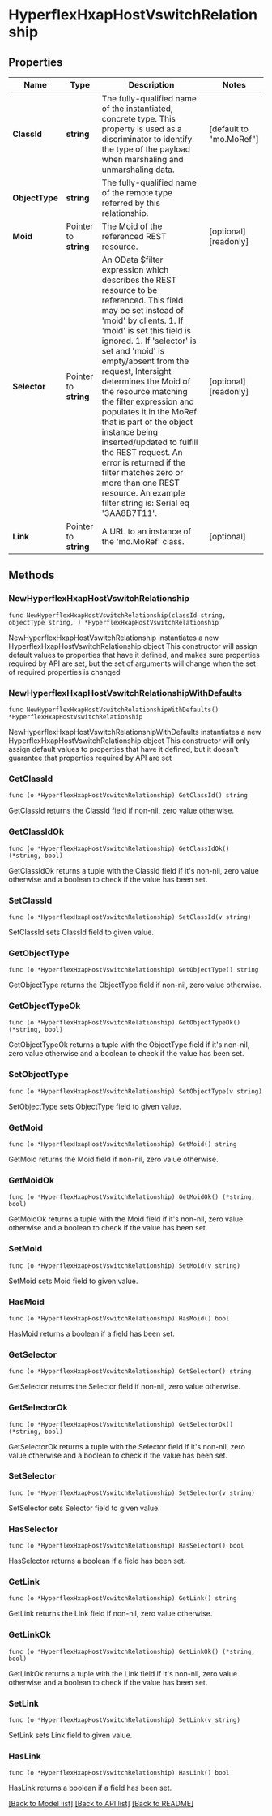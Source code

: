 # HyperflexHxapHostVswitchRelationship

## Properties

Name | Type | Description | Notes
------------ | ------------- | ------------- | -------------
**ClassId** | **string** | The fully-qualified name of the instantiated, concrete type. This property is used as a discriminator to identify the type of the payload when marshaling and unmarshaling data. | [default to "mo.MoRef"]
**ObjectType** | **string** | The fully-qualified name of the remote type referred by this relationship. | 
**Moid** | Pointer to **string** | The Moid of the referenced REST resource. | [optional] [readonly] 
**Selector** | Pointer to **string** | An OData $filter expression which describes the REST resource to be referenced. This field may be set instead of &#39;moid&#39; by clients. 1. If &#39;moid&#39; is set this field is ignored. 1. If &#39;selector&#39; is set and &#39;moid&#39; is empty/absent from the request, Intersight determines the Moid of the resource matching the filter expression and populates it in the MoRef that is part of the object instance being inserted/updated to fulfill the REST request. An error is returned if the filter matches zero or more than one REST resource. An example filter string is: Serial eq &#39;3AA8B7T11&#39;. | [optional] [readonly] 
**Link** | Pointer to **string** | A URL to an instance of the &#39;mo.MoRef&#39; class. | [optional] 

## Methods

### NewHyperflexHxapHostVswitchRelationship

`func NewHyperflexHxapHostVswitchRelationship(classId string, objectType string, ) *HyperflexHxapHostVswitchRelationship`

NewHyperflexHxapHostVswitchRelationship instantiates a new HyperflexHxapHostVswitchRelationship object
This constructor will assign default values to properties that have it defined,
and makes sure properties required by API are set, but the set of arguments
will change when the set of required properties is changed

### NewHyperflexHxapHostVswitchRelationshipWithDefaults

`func NewHyperflexHxapHostVswitchRelationshipWithDefaults() *HyperflexHxapHostVswitchRelationship`

NewHyperflexHxapHostVswitchRelationshipWithDefaults instantiates a new HyperflexHxapHostVswitchRelationship object
This constructor will only assign default values to properties that have it defined,
but it doesn't guarantee that properties required by API are set

### GetClassId

`func (o *HyperflexHxapHostVswitchRelationship) GetClassId() string`

GetClassId returns the ClassId field if non-nil, zero value otherwise.

### GetClassIdOk

`func (o *HyperflexHxapHostVswitchRelationship) GetClassIdOk() (*string, bool)`

GetClassIdOk returns a tuple with the ClassId field if it's non-nil, zero value otherwise
and a boolean to check if the value has been set.

### SetClassId

`func (o *HyperflexHxapHostVswitchRelationship) SetClassId(v string)`

SetClassId sets ClassId field to given value.


### GetObjectType

`func (o *HyperflexHxapHostVswitchRelationship) GetObjectType() string`

GetObjectType returns the ObjectType field if non-nil, zero value otherwise.

### GetObjectTypeOk

`func (o *HyperflexHxapHostVswitchRelationship) GetObjectTypeOk() (*string, bool)`

GetObjectTypeOk returns a tuple with the ObjectType field if it's non-nil, zero value otherwise
and a boolean to check if the value has been set.

### SetObjectType

`func (o *HyperflexHxapHostVswitchRelationship) SetObjectType(v string)`

SetObjectType sets ObjectType field to given value.


### GetMoid

`func (o *HyperflexHxapHostVswitchRelationship) GetMoid() string`

GetMoid returns the Moid field if non-nil, zero value otherwise.

### GetMoidOk

`func (o *HyperflexHxapHostVswitchRelationship) GetMoidOk() (*string, bool)`

GetMoidOk returns a tuple with the Moid field if it's non-nil, zero value otherwise
and a boolean to check if the value has been set.

### SetMoid

`func (o *HyperflexHxapHostVswitchRelationship) SetMoid(v string)`

SetMoid sets Moid field to given value.

### HasMoid

`func (o *HyperflexHxapHostVswitchRelationship) HasMoid() bool`

HasMoid returns a boolean if a field has been set.

### GetSelector

`func (o *HyperflexHxapHostVswitchRelationship) GetSelector() string`

GetSelector returns the Selector field if non-nil, zero value otherwise.

### GetSelectorOk

`func (o *HyperflexHxapHostVswitchRelationship) GetSelectorOk() (*string, bool)`

GetSelectorOk returns a tuple with the Selector field if it's non-nil, zero value otherwise
and a boolean to check if the value has been set.

### SetSelector

`func (o *HyperflexHxapHostVswitchRelationship) SetSelector(v string)`

SetSelector sets Selector field to given value.

### HasSelector

`func (o *HyperflexHxapHostVswitchRelationship) HasSelector() bool`

HasSelector returns a boolean if a field has been set.

### GetLink

`func (o *HyperflexHxapHostVswitchRelationship) GetLink() string`

GetLink returns the Link field if non-nil, zero value otherwise.

### GetLinkOk

`func (o *HyperflexHxapHostVswitchRelationship) GetLinkOk() (*string, bool)`

GetLinkOk returns a tuple with the Link field if it's non-nil, zero value otherwise
and a boolean to check if the value has been set.

### SetLink

`func (o *HyperflexHxapHostVswitchRelationship) SetLink(v string)`

SetLink sets Link field to given value.

### HasLink

`func (o *HyperflexHxapHostVswitchRelationship) HasLink() bool`

HasLink returns a boolean if a field has been set.


[[Back to Model list]](../README.md#documentation-for-models) [[Back to API list]](../README.md#documentation-for-api-endpoints) [[Back to README]](../README.md)


